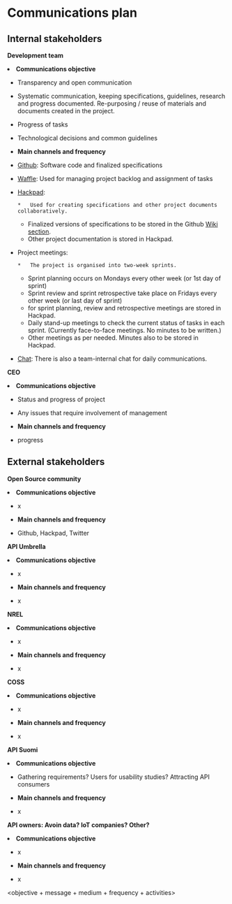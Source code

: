 # Communications plan

## Internal stakeholders

**Development team**
<undefined><li>**Communications objective**</li></undefined>

*   Transparency and open communication
*   Systematic communication, keeping specifications, guidelines, research and progress documented. Re-purposing / reuse of materials and documents created in the project.
*   Progress of tasks
*   Technological decisions and common guidelines
<undefined><li>**Main channels and frequency**</li></undefined>

*   [Github](https://github.com/apinf/api-umbrella-dashboard): Software code and finalized specifications
*   [Waffle](https://waffle.io/apinf/api-umbrella-dashboard): Used for managing project backlog and assignment of tasks
*   [Hackpad](/): 

        *   Used for creating specifications and other project documents collaboratively. 
    *   Finalized versions of specifications to be stored in the Github [Wiki section](https://github.com/apinf/api-umbrella-dashboard/wiki).
    *   Other project documentation is stored in Hackpad.

*   Project meetings:

        *   The project is organised into two-week sprints. 
    *   Sprint planning occurs on Mondays every other week (or 1st day of sprint)
    *   Sprint review and sprint retrospective take place on Fridays every other week (or last day of sprint)
    *    for sprint planning, review and retrospective meetings are stored in Hackpad.
    *   Daily stand-up meetings to check the current status of tasks in each sprint. (Currently face-to-face meetings. No minutes to be written.)
    *   Other meetings as per needed. Minutes also to be stored in Hackpad.

*   [Chat](http://chat.samposoftware.com:5000/): There is also a team-internal chat for daily communications.

**CEO**
<undefined><li>**Communications objective**</li></undefined>

*   Status and progress of project
*   Any issues that require involvement of management
<undefined><li>**Main channels and frequency**</li></undefined>

*    progress

## External stakeholders

**Open Source community**
<undefined><li>**Communications objective**</li></undefined>

*   x
<undefined><li>**Main channels and frequency**</li></undefined>

*   Github, Hackpad, Twitter

**API Umbrella**
<undefined><li>**Communications objective**</li></undefined>

*   x
<undefined><li>**Main channels and frequency**</li></undefined>

*   x

**NREL**
<undefined><li>**Communications objective**</li></undefined>

*   x
<undefined><li>**Main channels and frequency**</li></undefined>

*   x

**COSS**
<undefined><li>**Communications objective**</li></undefined>

*   x
<undefined><li>**Main channels and frequency**</li></undefined>

*   x

**API Suomi**
<undefined><li>**Communications objective**</li></undefined>

*   Gathering requirements? Users for usability studies? Attracting API consumers
<undefined><li>**Main channels and frequency**</li></undefined>

*   x

**API owners: Avoin data? IoT companies? Other?**
<undefined><li>**Communications objective**</li></undefined>

*   x
<undefined><li>**Main channels and frequency**</li></undefined>

*   x

<objective + message + medium + frequency + activities>